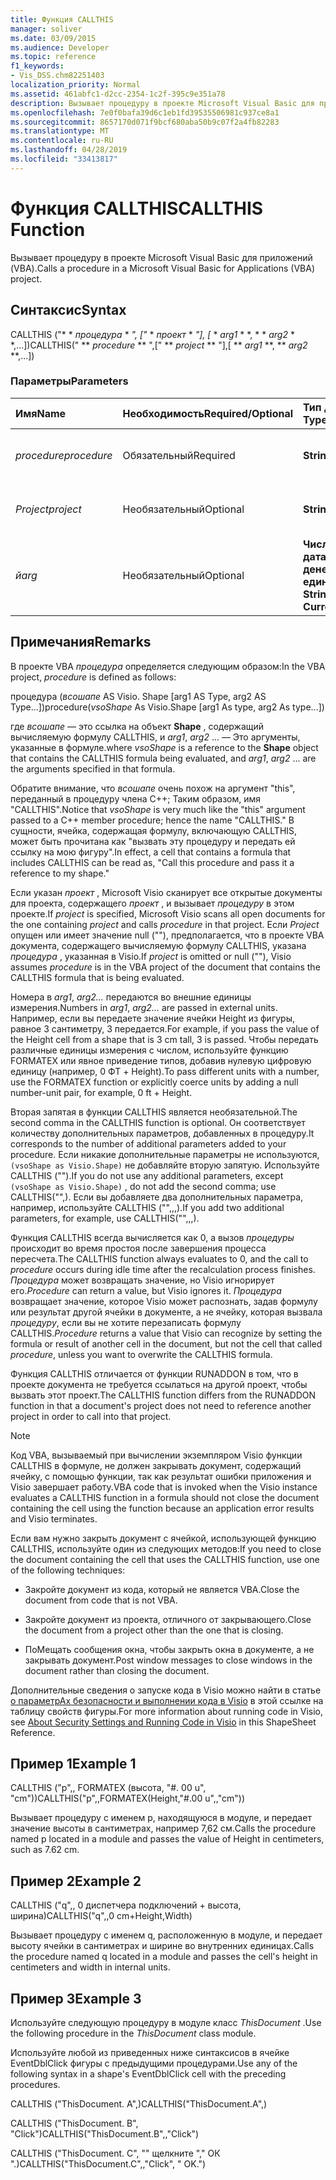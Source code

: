 ```yaml
---
title: Функция CALLTHIS
manager: soliver
ms.date: 03/09/2015
ms.audience: Developer
ms.topic: reference
f1_keywords:
- Vis_DSS.chm82251403
localization_priority: Normal
ms.assetid: 461abfc1-d2cc-2354-1c2f-395c9e351a78
description: Вызывает процедуру в проекте Microsoft Visual Basic для приложений (VBA).
ms.openlocfilehash: 7e0f0bafa39d6c1eb1fd39535506981c937ce8a1
ms.sourcegitcommit: 8657170d071f9bcf680aba50b9c07f2a4fb82283
ms.translationtype: MT
ms.contentlocale: ru-RU
ms.lasthandoff: 04/28/2019
ms.locfileid: "33413817"
---
```

# <a name="callthis-function"></a><span data-ttu-id="fd947-103">Функция CALLTHIS</span><span class="sxs-lookup"><span data-stu-id="fd947-103">CALLTHIS Function</span></span>

<span data-ttu-id="fd947-104">Вызывает процедуру в проекте Microsoft Visual Basic для приложений (VBA).</span><span class="sxs-lookup"><span data-stu-id="fd947-104">Calls a procedure in a Microsoft Visual Basic for Applications (VBA) project.</span></span>
  
## <a name="syntax"></a><span data-ttu-id="fd947-105">Синтаксис</span><span class="sxs-lookup"><span data-stu-id="fd947-105">Syntax</span></span>

<span data-ttu-id="fd947-106">CALLTHIS ("\* \* *процедура* \* *", ["* \* *проект* \* *"], [* \* *arg1* \* \*, \* \* *arg2* \* \*,...])</span><span class="sxs-lookup"><span data-stu-id="fd947-106">CALLTHIS(" \*\* *procedure* \*\* ",[" \*\* *project* \*\* "],[ \*\* *arg1* \*\*, \*\* *arg2* \*\*,...])</span></span> 
  
### <a name="parameters"></a><span data-ttu-id="fd947-107">Параметры</span><span class="sxs-lookup"><span data-stu-id="fd947-107">Parameters</span></span>

|<span data-ttu-id="fd947-108">**Имя**</span><span class="sxs-lookup"><span data-stu-id="fd947-108">**Name**</span></span>|<span data-ttu-id="fd947-109">**Необходимость**</span><span class="sxs-lookup"><span data-stu-id="fd947-109">**Required/Optional**</span></span>|<span data-ttu-id="fd947-110">**Тип данных**</span><span class="sxs-lookup"><span data-stu-id="fd947-110">**Data Type**</span></span>|<span data-ttu-id="fd947-111">**Описание**</span><span class="sxs-lookup"><span data-stu-id="fd947-111">**Description**</span></span>|
|:-----|:-----|:-----|:-----|
| <span data-ttu-id="fd947-112">_procedure_</span><span class="sxs-lookup"><span data-stu-id="fd947-112">_procedure_</span></span> <br/> |<span data-ttu-id="fd947-113">Обязательный</span><span class="sxs-lookup"><span data-stu-id="fd947-113">Required</span></span>  <br/> |<span data-ttu-id="fd947-114">**String**</span><span class="sxs-lookup"><span data-stu-id="fd947-114">**String**</span></span> <br/> | <span data-ttu-id="fd947-115">Имя вызываемой процедуры.</span><span class="sxs-lookup"><span data-stu-id="fd947-115">The name of the procedure to call.</span></span>  <br/> |
| <span data-ttu-id="fd947-116">_Project_</span><span class="sxs-lookup"><span data-stu-id="fd947-116">_project_</span></span> <br/> |<span data-ttu-id="fd947-117">Необязательный</span><span class="sxs-lookup"><span data-stu-id="fd947-117">Optional</span></span>  <br/> |<span data-ttu-id="fd947-118">**String**</span><span class="sxs-lookup"><span data-stu-id="fd947-118">**String**</span></span> <br/> |<span data-ttu-id="fd947-119">Проект, содержащий процедуру.</span><span class="sxs-lookup"><span data-stu-id="fd947-119">The project that contains the procedure.</span></span>  <br/> |
| <span data-ttu-id="fd947-120">_й_</span><span class="sxs-lookup"><span data-stu-id="fd947-120">_arg_</span></span> <br/> |<span data-ttu-id="fd947-121">Необязательный</span><span class="sxs-lookup"><span data-stu-id="fd947-121">Optional</span></span>  <br/> |<span data-ttu-id="fd947-122">**Число, строка, дата или денежная единица**</span><span class="sxs-lookup"><span data-stu-id="fd947-122">**Number, String, Date, or Currency**</span></span> <br/> |<span data-ttu-id="fd947-123">ПереДается в качестве параметров в процедуру.</span><span class="sxs-lookup"><span data-stu-id="fd947-123">Passed as parameters to the procedure.</span></span>  <br/> |
   
## <a name="remarks"></a><span data-ttu-id="fd947-124">Примечания</span><span class="sxs-lookup"><span data-stu-id="fd947-124">Remarks</span></span>

<span data-ttu-id="fd947-125">В проекте VBA *процедура* определяется следующим образом:</span><span class="sxs-lookup"><span data-stu-id="fd947-125">In the VBA project,  *procedure*  is defined as follows:</span></span> 
  
<span data-ttu-id="fd947-126">процедура (*всошапе* AS Visio. Shape [arg1 AS Type, arg2 AS Type...])</span><span class="sxs-lookup"><span data-stu-id="fd947-126">procedure(*vsoShape*  As Visio.Shape [arg1 As type, arg2 As type...])</span></span> 
  
<span data-ttu-id="fd947-127">где *всошапе* — это ссылка на объект **Shape** , содержащий вычисляемую формулу CALLTHIS, и _arg1_, *arg2* ... — Это аргументы, указанные в формуле.</span><span class="sxs-lookup"><span data-stu-id="fd947-127">where  *vsoShape*  is a reference to the **Shape** object that contains the CALLTHIS formula being evaluated, and  _arg1_,  *arg2*  ... are the arguments specified in that formula.</span></span> 
  
<span data-ttu-id="fd947-128">Обратите внимание, что *всошапе* очень похож на аргумент "this", переданный в процедуру члена C++; Таким образом, имя "CALLTHIS".</span><span class="sxs-lookup"><span data-stu-id="fd947-128">Notice that  *vsoShape*  is very much like the "this" argument passed to a C++ member procedure; hence the name "CALLTHIS."</span></span> <span data-ttu-id="fd947-129">В сущности, ячейка, содержащая формулу, включающую CALLTHIS, может быть прочитана как "вызвать эту процедуру и передать ей ссылку на мою фигуру".</span><span class="sxs-lookup"><span data-stu-id="fd947-129">In effect, a cell that contains a formula that includes CALLTHIS can be read as, "Call this procedure and pass it a reference to my shape."</span></span> 
  
<span data-ttu-id="fd947-130">Если указан _проект_ , Microsoft Visio сканирует все открытые документы для проекта, содержащего _проект_ , и вызывает _процедуру_ в этом проекте.</span><span class="sxs-lookup"><span data-stu-id="fd947-130">If  _project_ is specified, Microsoft Visio scans all open documents for the one containing  _project_ and calls  _procedure_ in that project.</span></span> <span data-ttu-id="fd947-131">Если _Project_ опущен или имеет значение null (""), предполагается, что в проекте VBA документа, содержащего вычисляемую формулу CALLTHIS, указана _процедура_ , указанная в Visio.</span><span class="sxs-lookup"><span data-stu-id="fd947-131">If  _project_ is omitted or null (""), Visio assumes  _procedure_ is in the VBA project of the document that contains the CALLTHIS formula that is being evaluated.</span></span> 
  
<span data-ttu-id="fd947-132">Номера в _arg1_, _arg2..._ передаются во внешние единицы измерения.</span><span class="sxs-lookup"><span data-stu-id="fd947-132">Numbers in  _arg1_,  _arg2..._ are passed in external units.</span></span> <span data-ttu-id="fd947-133">Например, если вы передаете значение ячейки Height из фигуры, равное 3 сантиметру, 3 передается.</span><span class="sxs-lookup"><span data-stu-id="fd947-133">For example, if you pass the value of the Height cell from a shape that is 3 cm tall, 3 is passed.</span></span> <span data-ttu-id="fd947-134">Чтобы передать различные единицы измерения с числом, используйте функцию FORMATEX или явное приведение типов, добавив нулевую цифровую единицу (например, 0 ФТ + Height).</span><span class="sxs-lookup"><span data-stu-id="fd947-134">To pass different units with a number, use the FORMATEX function or explicitly coerce units by adding a null number-unit pair, for example, 0 ft + Height.</span></span> 
  
<span data-ttu-id="fd947-135">Вторая запятая в функции CALLTHIS является необязательной.</span><span class="sxs-lookup"><span data-stu-id="fd947-135">The second comma in the CALLTHIS function is optional.</span></span> <span data-ttu-id="fd947-136">Он соответствует количеству дополнительных параметров, добавленных в процедуру.</span><span class="sxs-lookup"><span data-stu-id="fd947-136">It corresponds to the number of additional parameters added to your procedure.</span></span> <span data-ttu-id="fd947-137">Если никакие дополнительные параметры не используются, `(vsoShape as Visio.Shape)` не добавляйте вторую запятую. Используйте CALLTHIS ("").</span><span class="sxs-lookup"><span data-stu-id="fd947-137">If you do not use any additional parameters, except  `(vsoShape as Visio.Shape)` , do not add the second comma; use CALLTHIS("",).</span></span> <span data-ttu-id="fd947-138">Если вы добавляете два дополнительных параметра, например, используйте CALLTHIS ("",,,).</span><span class="sxs-lookup"><span data-stu-id="fd947-138">If you add two additional parameters, for example, use CALLTHIS("",,,).</span></span> 
  
<span data-ttu-id="fd947-139">Функция CALLTHIS всегда вычисляется как 0, а вызов _процедуры_ происходит во время простоя после завершения процесса пересчета.</span><span class="sxs-lookup"><span data-stu-id="fd947-139">The CALLTHIS function always evaluates to 0, and the call to  _procedure_ occurs during idle time after the recalculation process finishes.</span></span>  <span data-ttu-id="fd947-140">_Процедура_ может возвращать значение, но Visio игнорирует его.</span><span class="sxs-lookup"><span data-stu-id="fd947-140">_Procedure_ can return a value, but Visio ignores it.</span></span>  <span data-ttu-id="fd947-141">_Процедура_ возвращает значение, которое Visio может распознать, задав формулу или результат другой ячейки в документе, а не ячейку, которая вызвала _процедуру_, если вы не хотите перезаписать формулу CALLTHIS.</span><span class="sxs-lookup"><span data-stu-id="fd947-141">_Procedure_ returns a value that Visio can recognize by setting the formula or result of another cell in the document, but not the cell that called  _procedure_, unless you want to overwrite the CALLTHIS formula.</span></span>
  
<span data-ttu-id="fd947-142">Функция CALLTHIS отличается от функции RUNADDON в том, что в проекте документа не требуется ссылаться на другой проект, чтобы вызвать этот проект.</span><span class="sxs-lookup"><span data-stu-id="fd947-142">The CALLTHIS function differs from the RUNADDON function in that a document's project does not need to reference another project in order to call into that project.</span></span> 
  
> [!NOTE]
>  <span data-ttu-id="fd947-143">Код VBA, вызываемый при вычислении экземпляром Visio функции CALLTHIS в формуле, не должен закрывать документ, содержащий ячейку, с помощью функции, так как результат ошибки приложения и Visio завершает работу.</span><span class="sxs-lookup"><span data-stu-id="fd947-143">VBA code that is invoked when the Visio instance evaluates a CALLTHIS function in a formula should not close the document containing the cell using the function because an application error results and Visio terminates.</span></span> 
  
<span data-ttu-id="fd947-144">Если вам нужно закрыть документ с ячейкой, использующей функцию CALLTHIS, используйте один из следующих методов:</span><span class="sxs-lookup"><span data-stu-id="fd947-144">If you need to close the document containing the cell that uses the CALLTHIS function, use one of the following techniques:</span></span> 
  
- <span data-ttu-id="fd947-145">Закройте документ из кода, который не является VBA.</span><span class="sxs-lookup"><span data-stu-id="fd947-145">Close the document from code that is not VBA.</span></span>
    
- <span data-ttu-id="fd947-146">Закройте документ из проекта, отличного от закрывающего.</span><span class="sxs-lookup"><span data-stu-id="fd947-146">Close the document from a project other than the one that is closing.</span></span>
    
- <span data-ttu-id="fd947-147">ПоМещать сообщения окна, чтобы закрыть окна в документе, а не закрывать документ.</span><span class="sxs-lookup"><span data-stu-id="fd947-147">Post window messages to close windows in the document rather than closing the document.</span></span>
    
<span data-ttu-id="fd947-148">Дополнительные сведения о запуске кода в Visio можно найти в статье [о параметрАх безопасности и выполнении кода в Visio](about-security-settings-and-running-code-in-visio-shapesheet.md) в этой ссылке на таблицу свойств фигуры.</span><span class="sxs-lookup"><span data-stu-id="fd947-148">For more information about running code in Visio, see [About Security Settings and Running Code in Visio](about-security-settings-and-running-code-in-visio-shapesheet.md) in this ShapeSheet Reference.</span></span> 
  
## <a name="example-1"></a><span data-ttu-id="fd947-149">Пример 1</span><span class="sxs-lookup"><span data-stu-id="fd947-149">Example 1</span></span>

<span data-ttu-id="fd947-150">CALLTHIS ("p",, FORMATEX (высота, "#. 00 u", "cm"))</span><span class="sxs-lookup"><span data-stu-id="fd947-150">CALLTHIS("p",,FORMATEX(Height,"#.00 u",,"cm"))</span></span>
  
<span data-ttu-id="fd947-151">Вызывает процедуру с именем p, находящуюся в модуле, и передает значение высоты в сантиметрах, например 7,62 см.</span><span class="sxs-lookup"><span data-stu-id="fd947-151">Calls the procedure named p located in a module and passes the value of Height in centimeters, such as 7.62 cm.</span></span>
  
## <a name="example-2"></a><span data-ttu-id="fd947-152">Пример 2</span><span class="sxs-lookup"><span data-stu-id="fd947-152">Example 2</span></span>

<span data-ttu-id="fd947-153">CALLTHIS ("q",, 0 диспетчера подключений + высота, ширина)</span><span class="sxs-lookup"><span data-stu-id="fd947-153">CALLTHIS("q",,0 cm+Height,Width)</span></span>
  
<span data-ttu-id="fd947-154">Вызывает процедуру с именем q, расположенную в модуле, и передает высоту ячейки в сантиметрах и ширине во внутренних единицах.</span><span class="sxs-lookup"><span data-stu-id="fd947-154">Calls the procedure named q located in a module and passes the cell's height in centimeters and width in internal units.</span></span>
  
## <a name="example-3"></a><span data-ttu-id="fd947-155">Пример 3</span><span class="sxs-lookup"><span data-stu-id="fd947-155">Example 3</span></span>

<span data-ttu-id="fd947-156">Используйте следующую процедуру в модуле класс *ThisDocument* .</span><span class="sxs-lookup"><span data-stu-id="fd947-156">Use the following procedure in the  *ThisDocument*  class module.</span></span> 
  
<span data-ttu-id="fd947-157">Используйте любой из приведенных ниже синтаксисов в ячейке EventDblClick фигуры с предыдущими процедурами.</span><span class="sxs-lookup"><span data-stu-id="fd947-157">Use any of the following syntax in a shape's EventDblClick cell with the preceding procedures.</span></span>
  
<span data-ttu-id="fd947-158">CALLTHIS ("ThisDocument. A",)</span><span class="sxs-lookup"><span data-stu-id="fd947-158">CALLTHIS("ThisDocument.A",)</span></span>
  
<span data-ttu-id="fd947-159">CALLTHIS ("ThisDocument. B", "Click")</span><span class="sxs-lookup"><span data-stu-id="fd947-159">CALLTHIS("ThisDocument.B",,"Click")</span></span>
  
<span data-ttu-id="fd947-160">CALLTHIS ("ThisDocument. C", "" щелкните "," ОК ".)</span><span class="sxs-lookup"><span data-stu-id="fd947-160">CALLTHIS("ThisDocument.C",,"Click", " OK.")</span></span>
  

